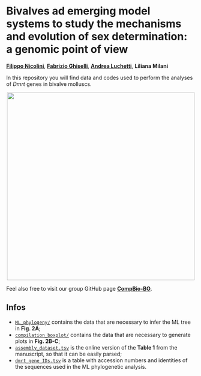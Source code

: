 # Bivalves ad emerging model systems to study the mechanisms and evolution of sex determination: a genomic point of view
**[Filippo Nicolini](https://linktr.ee/filo.nico/)**, **[Fabrizio Ghiselli](https://github.com/fghiselli)**, **[Andrea Luchetti](https://github.com/andluche)**, **Liliana Milani**

In this repository you will find data and codes used to perform the analyses of *Dmrt* genes in bivalve molluscs.

<p align="center">
<img src="https://user-images.githubusercontent.com/72141380/208406158-1f23aeeb-7d3c-4296-a982-36d771a56eb3.png", height="500">
</p>

Feel also free to visit our group GitHub page **[CompBio-BO](https://github.com/CompBio-BO)**.
  
## Infos
  - [<code>ML_phylogeny/</code>](./ML_phylogeny/) contains the data that are necessary to infer the ML tree in **Fig. 2A**;
  - [<code>compilation_boxplot/</code>](./compilation_boxplot/) contains the data that are necessary to generate plots in **Fig. 2B-C**;
  - [<code>assembly_dataset.tsv</code>](./assembly_dataset.tsv) is the online version of the **Table 1** from the manuscript, so that it can be easily parsed;
  - [<code>dmrt_gene_IDs.tsv</code>](./dmrt_gene_IDs.tsv) is a table with accession numbers and identities of the sequences used in the ML phylogenetic analysis.
